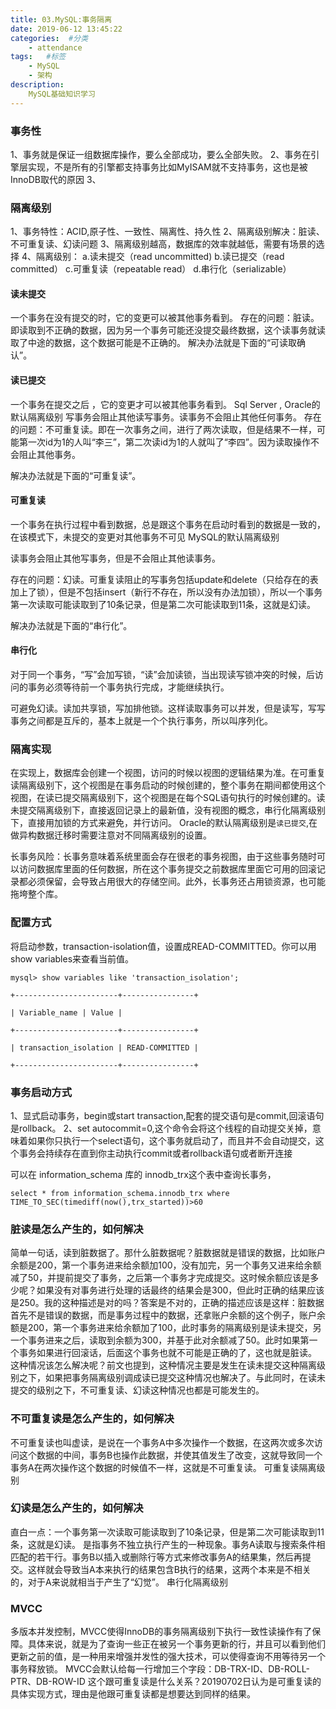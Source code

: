 ```yaml
---
title: 03.MySQL:事务隔离
date: 2019-06-12 13:45:22
categories:  #分类
    - attendance
tags:   #标签
    - MySQL
    - 架构 
description: 
    MySQL基础知识学习
---
```

### 事务性
1、事务就是保证一组数据库操作，要么全部成功，要么全部失败。
2、事务在引擎层实现，不是所有的引擎都支持事务比如MyISAM就不支持事务，这也是被InnoDB取代的原因
3、
### 隔离级别
1、事务特性：ACID,原子性、一致性、隔离性、持久性
2、隔离级别解决：脏读、不可重复读、幻读问题
3、隔离级别越高，数据库的效率就越低，需要有场景的选择
4、隔离级别：
	a.读未提交（read uncommitted)
	b.读已提交（read committed）
	c.可重复读（repeatable read）
	d.串行化（serializable）
#### 读未提交
一个事务在没有提交的时，它的变更可以被其他事务看到。
存在的问题：脏读。即读取到不正确的数据，因为另一个事务可能还没提交最终数据，这个读事务就读取了中途的数据，这个数据可能是不正确的。
解决办法就是下面的“可读取确认”。
#### 读已提交
一个事务在提交之后 ，它的变更才可以被其他事务看到。
Sql Server , Oracle的默认隔离级别
写事务会阻止其他读写事务。读事务不会阻止其他任何事务。
存在的问题：不可重复读。即在一次事务之间，进行了两次读取，但是结果不一样，可能第一次id为1的人叫“李三”，第二次读id为1的人就叫了“李四”。因为读取操作不会阻止其他事务。

解决办法就是下面的“可重复读”。
#### 可重复读
一个事务在执行过程中看到数据，总是跟这个事务在启动时看到的数据是一致的，在该模式下，未提交的变更对其他事务不可见
MySQL的默认隔离级别

读事务会阻止其他写事务，但是不会阻止其他读事务。

存在的问题：幻读。可重复读阻止的写事务包括update和delete（只给存在的表加上了锁），但是不包括insert（新行不存在，所以没有办法加锁），所以一个事务第一次读取可能读取到了10条记录，但是第二次可能读取到11条，这就是幻读。

解决办法就是下面的“串行化”。
#### 串行化
对于同一个事务，“写”会加写锁，“读”会加读锁，当出现读写锁冲突的时候，后访问的事务必须等待前一个事务执行完成，才能继续执行。

可避免幻读。读加共享锁，写加排他锁。这样读取事务可以并发，但是读写，写写事务之间都是互斥的，基本上就是一个个执行事务，所以叫序列化。
### 隔离实现
在实现上，数据库会创建一个视图，访问的时候以视图的逻辑结果为准。在可重复读隔离级别下，这个视图是在事务启动的时候创建的，整个事务在期间都使用这个视图，在读已提交隔离级别下，这个视图是在每个SQL语句执行的时候创建的。读未提交隔离级别下，直接返回记录上的最新值，没有视图的概念，串行化隔离级别下，直接用加锁的方式来避免，并行访问。
Oracle的默认隔离级别是`读已提交`,在做异构数据迁移时需要注意对不同隔离级别的设置。

长事务风险：长事务意味着系统里面会存在很老的事务视图，由于这些事务随时可以访问数据库里面的任何数据，所在这个事务提交之前数据库里面它可用的回滚记录都必须保留，会导致占用很大的存储空间。此外，长事务还占用锁资源，也可能拖垮整个库。

### 配置方式
将启动参数，transaction-isolation值，设置成READ-COMMITTED。你可以用show variables来查看当前值。
```
mysql> show variables like 'transaction_isolation';

+-----------------------+----------------+

| Variable_name | Value |

+-----------------------+----------------+

| transaction_isolation | READ-COMMITTED |

+-----------------------+----------------+

```

### 事务启动方式
1、显式启动事务，begin或start transaction,配套的提交语句是commit,回滚语句是rollback。
2、set autocommit=0,这个命令会将这个线程的自动提交关掉，意味着如果你只执行一个select语句，这个事务就启动了，而且并不会自动提交，这个事务会持续存在直到你主动执行commit或者rollback语句或者断开连接

可以在 information_schema 库的 innodb_trx这个表中查询长事务，
```
select * from information_schema.innodb_trx where TIME_TO_SEC(timediff(now(),trx_started))>60

```


### 脏读是怎么产生的，如何解决
简单一句话，读到脏数据了。那什么脏数据呢？脏数据就是错误的数据，比如账户余额是200，第一个事务进来给余额加100，没有加完，另一个事务又进来给余额减了50，并提前提交了事务，之后第一个事务才完成提交。这时候余额应该是多少呢？如果没有对事务进行处理的话最终的结果会是300，但此时正确的结果应该是250。我的这种描述是对的吗？答案是不对的，正确的描述应该是这样：脏数据首先不是错误的数据，而是事务过程中的数据，还拿账户余额的这个例子，账户余额是200，第一个事务进来给余额加了100，此时事务的隔离级别是读未提交，另一个事务进来之后，读取到余额为300，并基于此对余额减了50。此时如果第一个事务如果进行回滚话，后面这个事务也就不可能是正确的了，这也就是脏读。
这种情况该怎么解决呢？前文也提到，这种情况主要是发生在读未提交这种隔离级别之下，如果把事务隔离级别调成读已提交这种情况也解决了。与此同时，在读未提交的级别之下，不可重复读、幻读这种情况也都是可能发生的。

### 不可重复读是怎么产生的，如何解决
不可重复读也叫虚读，是说在一个事务A中多次操作一个数据，在这两次或多次访问这个数据的中间，事务B也操作此数据，并使其值发生了改变，这就导致同一个事务A在两次操作这个数据的时候值不一样，这就是不可重复读。
可重复读隔离级别
### 幻读是怎么产生的，如何解决
直白一点：一个事务第一次读取可能读取到了10条记录，但是第二次可能读取到11条，这就是幻读。
是指事务不独立执行产生的一种现象。事务A读取与搜索条件相匹配的若干行。事务B以插入或删除行等方式来修改事务A的结果集，然后再提交。这样就会导致当A本来执行的结果包含B执行的结果，这两个本来是不相关的，对于A来说就相当于产生了“幻觉”。
串行化隔离级别

### MVCC
多版本并发控制，MVCC使得InnoDB的事务隔离级别下执行一致性读操作有了保障。具体来说，就是为了查询一些正在被另一个事务更新的行，并且可以看到他们更新之前的值，是一种用来增强并发性的强大技术，可以使得查询不用等待另一个事务释放锁。
MVCC会默认给每一行增加三个字段：DB-TRX-ID、DB-ROLL-PTR、DB-ROW-ID
这个跟可重复读是什么关系？20190702日认为是可重复读的具体实现方式，理由是他跟可重复读都是想要达到同样的结果。